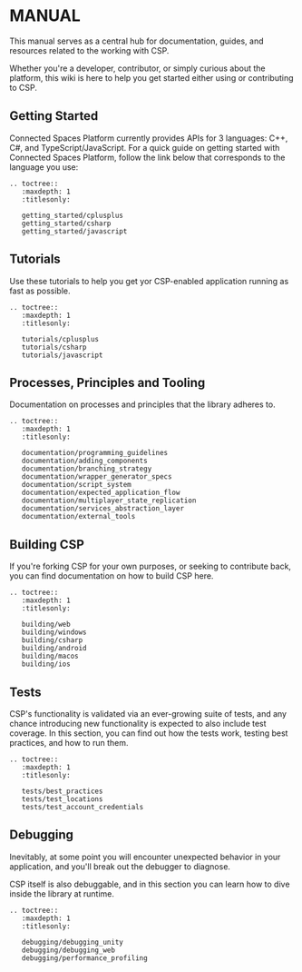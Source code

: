 # MANUAL

This manual serves as a central hub for documentation, guides, and resources related to the working with CSP.

Whether you're a developer, contributor, or simply curious about the platform, this wiki is here to help you get started either using or contributing to CSP.

## Getting Started

Connected Spaces Platform currently provides APIs for 3 languages: C++, C#, and TypeScript/JavaScript.
For a quick guide on getting started with Connected Spaces Platform, follow the link below that corresponds to the language you use:

```eval_rst
.. toctree::
   :maxdepth: 1
   :titlesonly:

   getting_started/cplusplus
   getting_started/csharp
   getting_started/javascript
```

## Tutorials

Use these tutorials to help you get yor CSP-enabled application running as fast as possible.

```eval_rst
.. toctree::
   :maxdepth: 1
   :titlesonly:

   tutorials/cplusplus
   tutorials/csharp
   tutorials/javascript
```

## Processes, Principles and Tooling

Documentation on processes and principles that the library adheres to.

```eval_rst
.. toctree::
   :maxdepth: 1
   :titlesonly:

   documentation/programming_guidelines
   documentation/adding_components
   documentation/branching_strategy
   documentation/wrapper_generator_specs
   documentation/script_system
   documentation/expected_application_flow
   documentation/multiplayer_state_replication
   documentation/services_abstraction_layer
   documentation/external_tools
```

## Building CSP

If you're forking CSP for your own purposes, or seeking to contribute back, you can find documentation on how to build CSP here.

```eval_rst
.. toctree::
   :maxdepth: 1
   :titlesonly:

   building/web
   building/windows
   building/csharp
   building/android
   building/macos
   building/ios
```

## Tests

CSP's functionality is validated via an ever-growing suite of tests, and any chance introducing new functionality is expected to also include test coverage.
In this section, you can find out how the tests work, testing best practices, and how to run them.

```eval_rst
.. toctree::
   :maxdepth: 1
   :titlesonly:

   tests/best_practices
   tests/test_locations
   tests/test_account_credentials
```

## Debugging

Inevitably, at some point you will encounter unexpected behavior in your application, and you'll break out the debugger to diagnose.

CSP itself is also debuggable, and in this section you can learn how to dive inside the library at runtime.

```eval_rst
.. toctree::
   :maxdepth: 1
   :titlesonly:

   debugging/debugging_unity
   debugging/debugging_web
   debugging/performance_profiling
```
